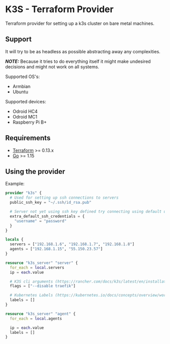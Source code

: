 # K3S - Terraform Provider

Terraform provider for setting up a k3s cluster on bare metal machines.

## Support

It will try to be as headless as possible abstracting away any complexities.

_**NOTE:**_ Because it tries to do everything itself it might make undesired decisions and might not work on all systems.

Supported OS's:

- Armbian
- Ubuntu

Supported devices:

- Odroid HC4
- Odroid MC1
- Raspberry Pi B+

## Requirements

- [Terraform](https://www.terraform.io/downloads.html) >= 0.13.x
- [Go](https://golang.org/doc/install) >= 1.15

## Using the provider

Example:

```tf
provider "k3s" {
  # Used for setting up ssh connections to servers
  public_ssh_key = "~/.ssh/id_rsa.pub"

  # Server not yet using ssh key defined try connecting using default username and passwords
  extra_default_ssh_credentials = {
    "username" = "password"
  }
}

locals {
  servers = ["192.168.1.6", "192.168.1.7", "192.168.1.8"]
  agents = ["192.168.1.15", "55.150.23.57"]
}

resource "k3s_server" "server" {
  for_each = local.servers
  ip = each.value

  # K3S cli arguments (https://rancher.com/docs/k3s/latest/en/installation/install-options/)
  flags = ["--disable traefik"]

  # Kubernetes Labels (https://kubernetes.io/docs/concepts/overview/working-with-objects/labels/)
  labels = []
}

resource "k3s_server" "agent" {
  for_each = local.agents

  ip = each.value
  labels = []
}
```
